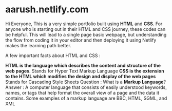 # aarush.netlify.com

Hi Everyone, This is a very simple portfolio built using **HTML** and **CSS**.
For anyone who is starting out in their HTML and CSS journey, these codes can be helpful. 
This will lead to a single page basic webpage, but understanding the flow from coding it in your editor and then deploying it using Netlify makes the learning path better.

A few important facts about HTML and CSS : 

**HTML is the language which describes the content and structure of the web pages**. Stands for Hyper Text Markup Language
**CSS is the extension to the HTML which modifies the design and display of the web pages** Stands for Cascading Style Sheets
Question : What is a **Markup Language**? 
Answer : A computer language that consists of easily understood keywords, names, or tags that help format the overall view of a page and the data it contains. Some examples of a markup language are BBC, HTML, SGML, and XML
